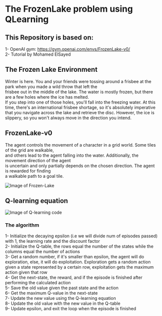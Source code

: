 # The FrozenLake problem using QLearning

## This Repository is based on:  
1- OpenAI gym: https://gym.openai.com/envs/FrozenLake-v0/  
2- Tutorial by Mohamed ElSayed

## The Frozen Lake Environment
Winter is here. You and your friends were tossing around a frisbee at the park when you made a wild throw that left the   
frisbee out in the middle of the lake. The water is mostly frozen, but there are a few holes where the ice has melted.   
If you step into one of those holes, you'll fall into the freezing water. At this time, there's an international frisbee     shortage, so it's absolutely imperative that you navigate across the lake and retrieve the disc. However, the ice is   
slippery, so you won't always move in the direction you intend.       


## FrozenLake-v0
The agent controls the movement of a character in a grid world. Some tiles of the grid are walkable,   
and others lead to the agent falling into the water. Additionally, the movement direction of the agent  
is uncertain and only partially depends on the chosen direction. The agent is rewarded for finding   
a walkable path to a goal tile.

![Image of Frozen-Lake](https://analyticsindiamag.com/wp-content/uploads/2018/03/Frozen-Lake.png)


## Q-learning equation  
![Image of Q-learning code](https://developer.ibm.com/developer/articles/cc-reinforcement-learning-train-software-agent/images/fig03.png)

### The algorithm 
1- Initialize the decaying epsilon (i.e we will divide num of episodes passed) with 1, the learning rate and the discount factor    
2- Initialize the Q-table, the rows equal the number of the states while the columns equal the number of actions  
3- Get a random number, if it's smaller than epsilon, the agent will do exploration, else, it will do exploitation. Exploration gets a random action given a state represented by a certain row, exploitation gets the maximum action given that row    
4- Get the next-state, the reward, and if the episode is finished after performing the calculated action  
5- Save the old value given the past state and the action  
6- Get the maximum Q-value in the next-state   
7- Update the new value using the Q-learning equation  
8- Update the old value with the new value in the Q-table   
9- Update epsilon, and exit the loop when the episode is finished   

